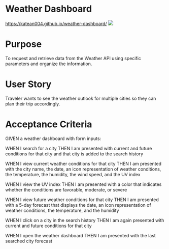 # Weather Dashboard
https://katean004.github.io/weather-dashboard/
![](https://i.gyazo.com/3c9f7e0ee80506b0020f32a151902486.png)

# Purpose
To request and retrieve data from the Weather API using specific parameters and organize the information. 

# User Story
Traveler wants to see the weather outlook for multiple cities so they can plan their trip accordingly. 

# Acceptance Criteria
GIVEN a weather dashboard with form inputs:

WHEN I search for a city
    THEN I am presented with current and future conditions for that city and that city is added to the search history

WHEN I view current weather conditions for that city
    THEN I am presented with the city name, the date, an icon representation of weather conditions, the temperature, the humidity, the wind speed, and the UV index

WHEN I view the UV index
    THEN I am presented with a color that indicates whether the conditions are favorable, moderate, or severe

WHEN I view future weather conditions for that city
    THEN I am presented with a 5-day forecast that displays the date, an icon representation of weather conditions, the temperature, and the humidity

WHEN I click on a city in the search history
    THEN I am again presented with current and future conditions for that city

WHEN I open the weather dashboard
    THEN I am presented with the last searched city forecast
